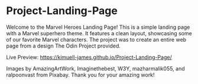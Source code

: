 # Project-Landing-Page

Welcome to the Marvel Heroes Landing Page! This is a simple landing page with a Marvel superhero theme. It features a clean layout, showcasing some of our favorite Marvel characters. The project was to create an entire web page from a design The Odin Project provided. 

Live Preview: https://kimuell-james.github.io/Project-Landing-Page/

Images by AmazingArtWork, Imaginethebest, W3Y, mazharmalik055, and ralpoonvast from Pixabay. Thank you for your amazing work!

